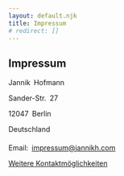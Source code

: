 ```yaml
---
layout: default.njk
title: Impressum
# redirect: []
---
```


## Impressum

Jannik&ensp;Hofmann

Sander-Str.&ensp;27

12047&ensp;Berlin

Deutschland

####

Email:&ensp;<a href="mailto:impressum@jannikh.com">impressum@jannikh.com</a>

<a href="/links">Weitere Kontaktmöglichkeiten</a>
